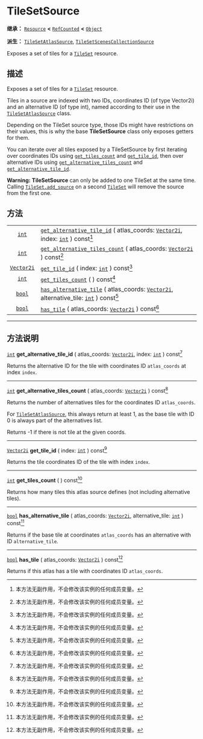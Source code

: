 <!-- ⚠ 请勿编辑本文件 ⚠ -->
<!-- 本文档使用脚本从 WeDot 引擎源码仓库生成。 -->
<!-- 生成脚本：https://github.com/WeDot-Engine/WeDot/tree/4.3/doc/tools/make_md.py； -->
<!-- 原文件：https://github.com/WeDot-Engine/WeDot/tree/4.3/doc/classes/TileSetSource.xml。 -->

<div id="_class_tilesetsource"></div>

# TileSetSource

**继承：** [`Resource`](class_resource.md) **<** [`RefCounted`](class_refcounted.md) **<** [`Object`](class_object.md)

**派生：** [`TileSetAtlasSource`](class_tilesetatlassource.md), [`TileSetScenesCollectionSource`](class_tilesetscenescollectionsource.md)

Exposes a set of tiles for a [`TileSet`](class_tileset.md) resource.

## 描述

Exposes a set of tiles for a [`TileSet`](class_tileset.md) resource.

Tiles in a source are indexed with two IDs, coordinates ID (of type Vector2i) and an alternative ID (of type int), named according to their use in the [`TileSetAtlasSource`](class_tilesetatlassource.md) class.

Depending on the TileSet source type, those IDs might have restrictions on their values, this is why the base **TileSetSource** class only exposes getters for them.

You can iterate over all tiles exposed by a TileSetSource by first iterating over coordinates IDs using [`get_tiles_count`](#class_tilesetsource_method_get_tiles_count) and [`get_tile_id`](#class_tilesetsource_method_get_tile_id), then over alternative IDs using [`get_alternative_tiles_count`](#class_tilesetsource_method_get_alternative_tiles_count) and [`get_alternative_tile_id`](#class_tilesetsource_method_get_alternative_tile_id).

 **Warning:** **TileSetSource** can only be added to one TileSet at the same time. Calling [`TileSet.add_source`](#class_tileset_method_add_source) on a second [`TileSet`](class_tileset.md) will remove the source from the first one.

## 方法

|||
|:-:|:--|
| [`int`](class_int.md)           | [`get_alternative_tile_id`](#class_tilesetsource_method_get_alternative_tile_id) ( atlas_coords: [`Vector2i`](class_vector2i.md), index: [`int`](class_int.md) ) const[^const]      |
| [`int`](class_int.md)           | [`get_alternative_tiles_count`](#class_tilesetsource_method_get_alternative_tiles_count) ( atlas_coords: [`Vector2i`](class_vector2i.md) ) const[^const]                            |
| [`Vector2i`](class_vector2i.md) | [`get_tile_id`](#class_tilesetsource_method_get_tile_id) ( index: [`int`](class_int.md) ) const[^const]                                                                             |
| [`int`](class_int.md)           | [`get_tiles_count`](#class_tilesetsource_method_get_tiles_count) ( ) const[^const]                                                                                                  |
| [`bool`](class_bool.md)         | [`has_alternative_tile`](#class_tilesetsource_method_has_alternative_tile) ( atlas_coords: [`Vector2i`](class_vector2i.md), alternative_tile: [`int`](class_int.md) ) const[^const] |
| [`bool`](class_bool.md)         | [`has_tile`](#class_tilesetsource_method_has_tile) ( atlas_coords: [`Vector2i`](class_vector2i.md) ) const[^const]                                                                  |

<!-- rst-class:: classref-section-separator -->

---

## 方法说明

<div id="_class_tilesetsource_method_get_alternative_tile_id"></div>

[`int`](class_int.md) **get_alternative_tile_id** ( atlas_coords: [`Vector2i`](class_vector2i.md), index: [`int`](class_int.md) ) const[^const]<div id="class_tilesetsource_method_get_alternative_tile_id"></div>

Returns the alternative ID for the tile with coordinates ID `atlas_coords` at index `index`.

<!-- rst-class:: classref-item-separator -->

---

<div id="_class_tilesetsource_method_get_alternative_tiles_count"></div>

[`int`](class_int.md) **get_alternative_tiles_count** ( atlas_coords: [`Vector2i`](class_vector2i.md) ) const[^const]<div id="class_tilesetsource_method_get_alternative_tiles_count"></div>

Returns the number of alternatives tiles for the coordinates ID `atlas_coords`.

For [`TileSetAtlasSource`](class_tilesetatlassource.md), this always return at least 1, as the base tile with ID 0 is always part of the alternatives list.

Returns -1 if there is not tile at the given coords.

<!-- rst-class:: classref-item-separator -->

---

<div id="_class_tilesetsource_method_get_tile_id"></div>

[`Vector2i`](class_vector2i.md) **get_tile_id** ( index: [`int`](class_int.md) ) const[^const]<div id="class_tilesetsource_method_get_tile_id"></div>

Returns the tile coordinates ID of the tile with index `index`.

<!-- rst-class:: classref-item-separator -->

---

<div id="_class_tilesetsource_method_get_tiles_count"></div>

[`int`](class_int.md) **get_tiles_count** ( ) const[^const]<div id="class_tilesetsource_method_get_tiles_count"></div>

Returns how many tiles this atlas source defines (not including alternative tiles).

<!-- rst-class:: classref-item-separator -->

---

<div id="_class_tilesetsource_method_has_alternative_tile"></div>

[`bool`](class_bool.md) **has_alternative_tile** ( atlas_coords: [`Vector2i`](class_vector2i.md), alternative_tile: [`int`](class_int.md) ) const[^const]<div id="class_tilesetsource_method_has_alternative_tile"></div>

Returns if the base tile at coordinates `atlas_coords` has an alternative with ID `alternative_tile`.

<!-- rst-class:: classref-item-separator -->

---

<div id="_class_tilesetsource_method_has_tile"></div>

[`bool`](class_bool.md) **has_tile** ( atlas_coords: [`Vector2i`](class_vector2i.md) ) const[^const]<div id="class_tilesetsource_method_has_tile"></div>

Returns if this atlas has a tile with coordinates ID `atlas_coords`.

[^virtual]: 本方法通常需要用户覆盖才能生效。
[^const]: 本方法无副作用，不会修改该实例的任何成员变量。
[^vararg]: 本方法除了能接受在此处描述的参数外，还能够继续接受任意数量的参数。
[^constructor]: 本方法用于构造某个类型。
[^static]: 调用本方法无需实例，可直接使用类名进行调用。
[^operator]: 本方法描述的是使用本类型作为左操作数的有效运算符。
[^bitfield]: 这个值是由下列位标志构成位掩码的整数。
[^void]: 无返回值。
